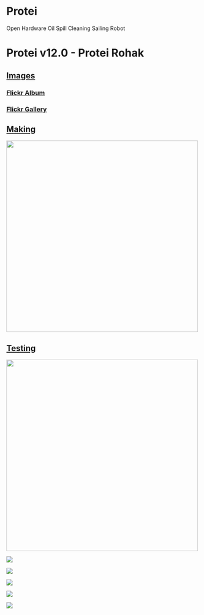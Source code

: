 # Protei
Open Hardware Oil Spill Cleaning Sailing Robot

# Protei v12.0 - Protei Rohak 

## [Images](https://www.flickr.com/photos/77868571@N03/albums/72157684488165694) 

### [Flickr Album](https://www.flickr.com/photos/77868571@N03/albums/72157684488165694)


### [Flickr Gallery]()


## [Making](https://www.youtube.com/watch?v=PAQ16yVeyIc)

[<img src="http://img.youtube.com/vi/PAQ16yVeyIc/0.jpg" width="500px">](https://www.youtube.com/watch?v=PAQ16yVeyIc)

## [Testing](https://www.youtube.com/watch?v=5ecuIcRUJYU)

[<img src="https://github.com/Scoutbots/Protei/blob/master/G_20170804_1303358.gif" width="500px">](https://www.youtube.com/watch?v=5ecuIcRUJYU)



![](https://c1.staticflickr.com/5/4330/35485191904_e4c592886a_b.jpg)

![](https://c1.staticflickr.com/5/4324/35512352003_b9d0cb85c8_b.jpg)

![](https://c1.staticflickr.com/5/4412/35528578294_5a7509abd1_b.jpg)

![](https://c1.staticflickr.com/5/4387/36364310955_81f06dce3b_b.jpg)

![](https://c1.staticflickr.com/5/4354/36364325165_da5da45235_b.jpg)

![]()
